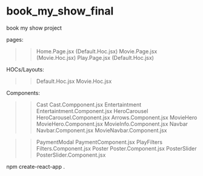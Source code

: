 # book_my_show_final

book my show project

pages:
>>Home.Page.jsx   (Default.Hoc.jsx)
>>Movie.Page.jsx  (Movie.Hoc.jsx)
>>Play.Page.jsx   (Default.Hoc.jsx)

HOCs/Layouts:
>>Default.Hoc.jsx
>>Movie.Hoc.jsx


Components:
>>Cast                Cast.Compponent.jsx
>>Entertaintment      Entertaintment.Component.jsx
>>HeroCarousel        HeroCarousel.Component.jsx
                      Arrows.Component.jsx
>>MovieHero           MovieHero.Component.jsx
                      MovieInfo.Component.jsx
>>Navbar              Navbar.Component.jsx
                      MovieNavbar.Component.jsx

>>PaymentModal        PaymentComponent.jsx
>>PlayFilters         Filters.Component.jsx
>>Poster              Poster.Component.jsx
>>PosterSlider        PosterSlider.Component.jsx

npm create-react-app .        